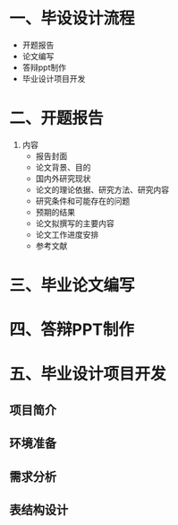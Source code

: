 # 一、毕设设计流程

* 开题报告
* 论文编写
* 答辩ppt制作
* 毕业设计项目开发

# 二、开题报告

1. 内容
   * 报告封面
   * 论文背景、目的
   * 国内外研究现状
   * 论文的理论依据、研究方法、研究内容
   * 研究条件和可能存在的问题
   * 预期的结果
   * 论文拟撰写的主要内容
   * 论文工作进度安排
   * 参考文献

# 三、毕业论文编写

# 四、答辩PPT制作

# 五、毕业设计项目开发

## 项目简介

## 环境准备

## 需求分析

## 表结构设计



